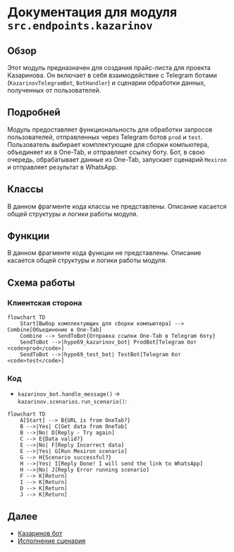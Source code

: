 # Документация для модуля `src.endpoints.kazarinov`

## Обзор

Этот модуль предназначен для создания прайс-листа для проекта Казаринова. Он включает в себя взаимодействие с Telegram ботами (`KazarinovTelegramBot`, `BotHandler`) и сценарии обработки данных, полученных от пользователей.

## Подробней

Модуль предоставляет функциональность для обработки запросов пользователей, отправленных через Telegram ботов `prod` и `test`. Пользователь выбирает комплектующие для сборки компьютера, объединяет их в One-Tab, и отправляет ссылку боту. Бот, в свою очередь, обрабатывает данные из One-Tab, запускает сценарий `Mexiron` и отправляет результат в WhatsApp.

## Классы

В данном фрагменте кода классы не представлены. Описание касается общей структуры и логики работы модуля.

## Функции

В данном фрагменте кода функции не представлены. Описание касается общей структуры и логики работы модуля.

## Схема работы

### Клиентская сторона

```mermaid
flowchart TD
    Start[Выбор комплектующих для сборки компьютера] --> Combine[Объединение в One-Tab]
    Combine --> SendToBot{Отправка ссылки One-Tab в Telegram боту}
    SendToBot -->|hypo69_kazarinov_bot| ProdBot[Telegram бот <code>prod</code>]
    SendToBot -->|hypo69_test_bot| TestBot[Telegram бот <code>test</code>]
```

### Код

- `kazarinov_bot.handle_message()` -> `kazarinov.scenarios.run_scenario()`:

```mermaid
flowchart TD
    A[Start] --> B{URL is from OneTab?}
    B -->|Yes| C[Get data from OneTab]
    B -->|No| D[Reply - Try again]
    C --> E{Data valid?}
    E -->|No| F[Reply Incorrect data]
    E -->|Yes| G[Run Mexiron scenario]
    G --> H{Scenario successful?}
    H -->|Yes| I[Reply Done! I will send the link to WhatsApp]
    H -->|No| J[Reply Error running scenario]
    F --> K[Return]
    I --> K[Return]
    D --> K[Return]
    J --> K[Return]
```

## Далее

- [Казаринов бот](https://github.com/hypo69/hypotez/blob/master/src/endpoints/kazarinov/kazarinov_bot.ru.md)
- [Исполнение сценария](https://github.com/hypo69/hypotez/blob/master/src/endpoints/kazarinov/scenarios/readme.ru.md)